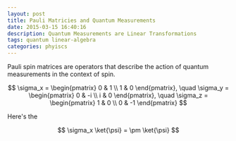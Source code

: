 ```yaml
---
layout: post
title: Pauli Matricies and Quantum Measurements
date: 2015-03-15 16:40:16
description: Quantum Measurements are Linear Transformations
tags: quantum linear-algebra
categories: phyiscs
---
```


Pauli spin matrices are operators that describe the action of quantum measurements in the context of spin.

$$
\sigma_x = \begin{pmatrix} 0 & 1 \\ 1 & 0 \end{pmatrix}, \quad
\sigma_y = \begin{pmatrix} 0 & -i \\ i & 0 \end{pmatrix}, \quad
\sigma_z = \begin{pmatrix} 1 & 0 \\ 0 & -1 \end{pmatrix}
$$

Here's the 

$$
\sigma_x \ket{\psi} = \pm \ket{\psi}
$$

